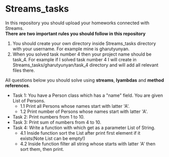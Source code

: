 # Streams_tasks
In this repository you should upload your homeworks connected with Streams. <br />
**There are two important rules you should follow in this repository**
1. You should create your own directory inside Streams_tasks directory with your username. For example mine is gharutyunyan.
2. When you solved task number 4 then your project name should be task_4. For example if I solved task number 4 I will create in Streams_tasks/gharutyunyan/task_4 directory and will add all relevant files there.


All questions below you should solve using **streams**, **lyambdas** and **method references**.
- Task 1: You have a Person class which has a "name" field. You are given List of Persons.
    - 1.1 Print all Persons whose names start with latter 'A'.
    - 1.2 Print number of Persons whose names start with latter 'A'.
- Task 2: Print numbers from 1 to 10.
- Task 3: Print sum of numbers from 4 to 10.
- Task 4: Write a function with which get as a parameter List of String.
    - 4.1 Inside function sort the List after print first element if it exists(Note List can be empty!)
    - 4.2 Inside function filter all string whose starts with latter 'A' then sort them, then print.
